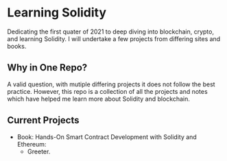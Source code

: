 # Learning Solidity 
Dedicating the first quater of 2021 to deep diving into blockchain, crypto, and learning Solidity. I will undertake a few projects from differing sites and books. 

## Why in One Repo?
A valid question, with mutiple differing projects it does not follow the best practice. However, this repo is a collection of all the projects and notes which have helped me learn more about Solidity and blockchain.

## Current Projects

* Book: Hands-On Smart Contract Development with Solidity and Ethereum:
	* Greeter.

